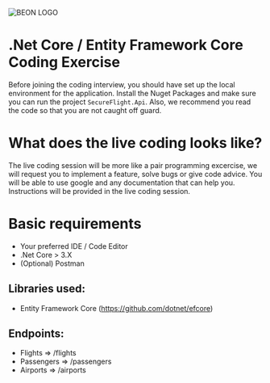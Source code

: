 ![BEON LOGO](https://beon.studio/blog/wp-content/themes/twentybeon/app/images/beon-purple.png)

# .Net Core / Entity Framework Core Coding Exercise

Before joining the coding interview, you should have set up the local environment for the application. Install the Nuget Packages and make sure you can run the project `SecureFlight.Api`. Also, we recommend you read the code so that you are not caught off guard.

# What does the live coding looks like?

The live coding session will be more like a pair programming excercise, we will request you to implement a feature, solve bugs or give code advice. You will be able to use google and any documentation that can help you. Instructions will be provided in the live coding session.

# Basic requirements

-   Your preferred IDE / Code Editor
-   .Net Core > 3.X
-   (Optional) Postman

## Libraries used:

-   Entity Framework Core (https://github.com/dotnet/efcore)

## Endpoints:

-   Flights => /flights
-   Passengers => /passengers
-   Airports => /airports
